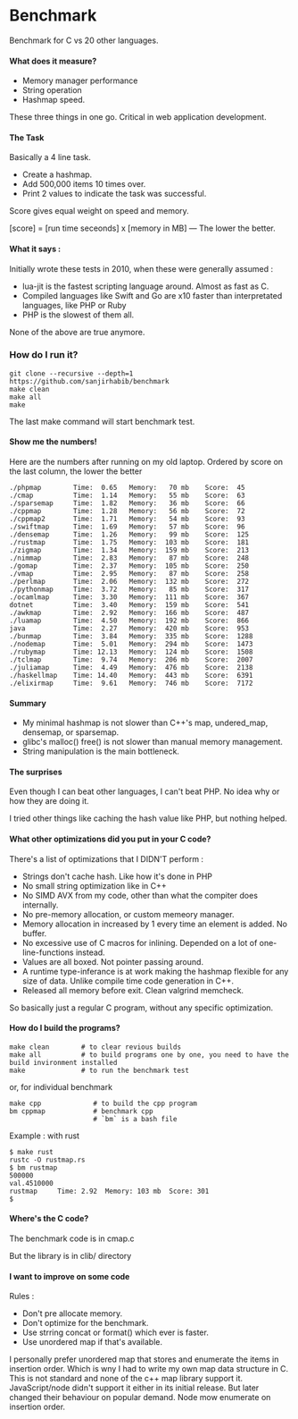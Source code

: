 # Benchmark

Benchmark for C vs 20 other languages.

#### What does it measure?

- Memory manager performance
- String operation
- Hashmap speed.

These three things in one go. Critical in web application development.

#### The Task
Basically a 4 line task.

- Create a hashmap.
- Add 500,000 items 10 times over.
- Print 2 values to indicate the task was successful.

Score gives equal weight on speed and memory.

[score] = [run time seceonds] x [memory in MB] — The lower the better.


#### What it says :

Initially wrote these tests in 2010, when these were generally assumed :

- lua-jit is the fastest scripting language around. Almost as fast as C.
- Compiled languages like Swift and Go are x10 faster than interpretated languages, like PHP or Ruby
- PHP is the slowest of them all.

None of the above are true anymore.

### How do I run it?

```
git clone --recursive --depth=1 https://github.com/sanjirhabib/benchmark
make clean
make all
make

```
The last make command will start benchmark test.

#### Show me the numbers!

Here are the numbers after running on my old laptop. Ordered by score on the last column, the lower the better

```
./phpmap        Time:  0.65   Memory:   70 mb    Score:  45
./cmap          Time:  1.14   Memory:   55 mb    Score:  63
./sparsemap     Time:  1.82   Memory:   36 mb    Score:  66
./cppmap        Time:  1.28   Memory:   56 mb    Score:  72
./cppmap2       Time:  1.71   Memory:   54 mb    Score:  93
./swiftmap      Time:  1.69   Memory:   57 mb    Score:  96
./densemap      Time:  1.26   Memory:   99 mb    Score:  125
./rustmap       Time:  1.75   Memory:  103 mb    Score:  181
./zigmap        Time:  1.34   Memory:  159 mb    Score:  213
./nimmap        Time:  2.83   Memory:   87 mb    Score:  248
./gomap         Time:  2.37   Memory:  105 mb    Score:  250
./vmap          Time:  2.95   Memory:   87 mb    Score:  258
./perlmap       Time:  2.06   Memory:  132 mb    Score:  272
./pythonmap     Time:  3.72   Memory:   85 mb    Score:  317
./ocamlmap      Time:  3.30   Memory:  111 mb    Score:  367
dotnet          Time:  3.40   Memory:  159 mb    Score:  541
./awkmap        Time:  2.92   Memory:  166 mb    Score:  487
./luamap        Time:  4.50   Memory:  192 mb    Score:  866
java            Time:  2.27   Memory:  420 mb    Score:  953
./bunmap        Time:  3.84   Memory:  335 mb    Score:  1288
./nodemap       Time:  5.01   Memory:  294 mb    Score:  1473
./rubymap       Time: 12.13   Memory:  124 mb    Score:  1508
./tclmap        Time:  9.74   Memory:  206 mb    Score:  2007
./juliamap      Time:  4.49   Memory:  476 mb    Score:  2138
./haskellmap    Time: 14.40   Memory:  443 mb    Score:  6391
./elixirmap     Time:  9.61   Memory:  746 mb    Score:  7172
```

#### Summary
- My minimal hashmap is not slower than C++'s map, undered_map, densemap, or sparsemap.
- glibc's malloc() free() is not slower than manual memory management.
- String manipulation is the main bottleneck.


#### The surprises
Even though I can beat other languages, I can't beat PHP. No idea why or how they are doing it.

I tried other things like caching the hash value like PHP, but nothing helped.

#### What other optimizations did you put in your C code?

There's a list of optimizations that I DIDN'T perform :

- Strings don't cache hash. Like how it's done in PHP
- No small string optimization like in C++ 
- No SIMD AVX from my code, other than what the compiter does internally.
- No pre-memory allocation, or custom memeory manager.
- Memory allocation in increased by 1 every time an element is added. No buffer.
- No excessive use of C macros for inlining. Depended on a lot of one-line-functions instead.
- Values are all boxed. Not pointer passing around.
- A runtime type-inferance is at work making the hashmap flexible for any size of data. Unlike compile time code generation in C++.
- Released all memory before exit. Clean valgrind memcheck.

So basically just a regular C program, without any specific optimization.


#### How do I build the programs?
```
make clean        # to clear revious builds
make all          # to build programs one by one, you need to have the build invironment installed
make              # to run the benchmark test
```

or, for individual benchmark

```
make cpp             # to build the cpp program
bm cppmap            # benchmark cpp
                     # `bm` is a bash file
```

Example : with rust
```
$ make rust
rustc -O rustmap.rs
$ bm rustmap
500000
val.4510000
rustmap  	Time: 2.92 	Memory: 103 mb	Score: 301
$
```

#### Where's the C code?

The benchmark code is in cmap.c

But the library is in clib/ directory


#### I want to improve on some code

Rules :

- Don't pre allocate memory.
- Don't optimize for the benchmark.
- Use strring concat or format() which ever is faster.
- Use unordered map if that's available.

I personally prefer unordered map that stores and enumerate the items in insertion order.
Which is wny I had to write my own map data structure in C.
This is not standard and none of the c++ map library support it.
JavaScript/node didn't support it either in its initial release. But later changed their behaviour on popular demand. Node mow enumerate on insertion order.
